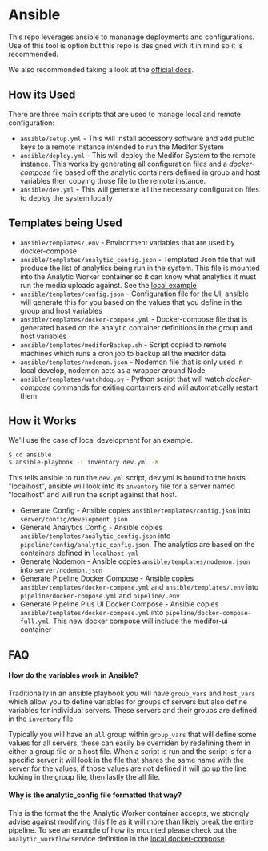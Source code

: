 # Ansible

This repo leverages ansible to mananage deployments and configurations. Use of this tool is option but this repo is designed with it in mind so it is recommended.

We also recommonded taking a look at the [official docs](https://github.com/ansible/ansible/tree/devel/docs/docsite).

## How its Used

There are three main scripts that are used to manage local and remote configuration:

- `ansible/setup.yml` - This will install accessory software and add public keys to a remote instance intended to run the Medifor System
- `ansible/deploy.yml` - This will deploy the Medifor System to the remote instance. This works by generating all configuration files and a _docker-compose_ file based off the analytic containers defined in group and host variables then copying those file to the remote instance.
- `ansible/dev.yml` - This will generate all the necessary configuration files to deploy the system locally

## Templates being Used

- `ansible/templates/.env` - Environment variables that are used by docker-compose
- `ansible/templates/analytic_config.json` - Templated Json file that will produce the list of analytics being run in the system. This file is mounted into the Analytic Worker container so it can know what analytics it must run the media uploads against. See the [local example](../pipeline/config/analytic_config.json)
- `ansible/templates/config.json` - Configuration file for the UI, ansible will generate this for you based on the values that you define in the group and host variables
- `ansible/templates/docker-compose.yml` - Docker-compose file that is generated based on the analytic container definitions in the group and host variables
- `ansible/templates/mediforBackup.sh` - Script copied to remote machines which runs a cron job to backup all the medifor data
- `ansible/templates/nodemon.json` - Nodemon file that is only used in local develop, nodemon acts as a wrapper around Node
- `ansible/templates/watchdog.py` - Python script that will watch _docker-compose_ commands for exiting containers and will automatically restart them

## How it Works

We'll use the case of local development for an example.

```bash
$ cd ansible
$ ansible-playbook -i inventory dev.yml -K
```

This tells ansible to run the `dev.yml` script, dev.yml is bound to the hosts "localhost", ansible will look into its `inventory` file for a server named "localhost" and will run the script against that host.

- Generate Config - Ansible copies `ansible/templates/config.json` into `server/config/development.json`
- Generate Analytics Config - Ansible copies `ansible/templates/analytic_config.json` into `pipeline/config/analytic_config.json`. The analytics are based on the containers defined in `localhost.yml`
- Generate Nodemon - Ansible copies `ansible/templates/nodemon.json` into `server/nodemon.json`
- Generate Pipeline Docker Compose - Ansible copies `ansible/templates/docker-compose.yml` and `ansible/templates/.env` into `pipeline/docker-compose.yml` and `pipeline/.env`
- Generate Pipeline Plus UI Docker Compose - Ansible copies `ansible/templates/docker-compose.yml` into `pipeline/docker-compose-full.yml`. This new docker compose will include the medifor-ui container

## FAQ

#### How do the variables work in Ansible?

Traditionally in an ansible playbook you will have `group_vars` and `host_vars` which allow you to define variables for groups of servers but also define variables for individual servers. These servers and their groups are defined in the `inventory` file.

Typically you will have an `all` group within `group_vars` that will define some values for all servers, these can easily be overriden by redefining them in either a group file or a host file. When a script is run and the script is for a specific server it will look in the file that shares the same name with the server for the values, if those values are not defined it will go up the line looking in the group file, then lastly the all file.

#### Why is the analytic_config file formatted that way?

This is the format the the Analytic Worker container accepts, we strongly advise against modifying this file as it will more than likely break the entire pipeline. To see an example of how its mounted please check out the `analytic_workflow` service definition in the [local docker-compose](../pipeline/docker-compose.yml).

